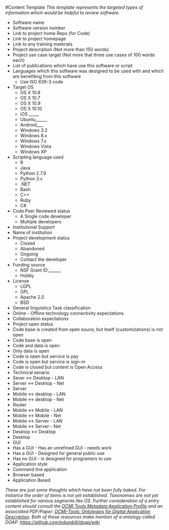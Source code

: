 #Content Template
*This template represents the targeted types of information which would be helpful to review software.*

* Software name
* Software version number
* Link to project home Repo (for Code)
* Link to project homepage
* Link to any training materials
* Project description (Not more than 150 words)
* Project use case target (Not more that three use cases of 100 words each)
* List of publications which have use this software or script
* Languages which this software was designed to be used with and which are benefiting from this software
  * Use ISO 639-3 code
* Target OS
  * OS X 10.8
  * OS X 10.7
  * OS X 10.9
  * OS X 10.10
  * iOS _____
  * Ubuntu______
  * Android___
  * Windows 3.2
  * Windows 8.x
  * Windows 7.x
  * Windows Vista
  * Windows XP
* Scripting language used
  * R
  * Java
  * Python 2.7.9
  * Python 3.x
  * .NET
  * Bash
  * C++
  * Ruby
  * C#
* Code Peer Reviewed status
  * A Single code developer
  * Multiple developers
* Institutional Support
 * Name of institution
* Project development status
  * Closed
  * Abandoned
  * Ongoing
  * Contact the developer
* Funding source
  * NSF Grant ID:______
  * Hobby
* License
  * LGPL
  * GPL
  * Apache 2.0
  * BSD
* General linguistics Task classification
* Online - Offline technology connectivity expectations
* Collaboration expectations
* Project open status
 * Code base is created from open souce, but itself (customizations) is not open
 * Code base is open
 * Code and data is open
 * Only data is open
 * Code is open but service is pay
 * Code is open but service is sign-in
 * Code is closed but content is Open Access
* Technical senario
 * Sever <-> Desktop - LAN
 * Server <-> Desktop - Net
 * Server
 * Mobile <-> desktop - LAN
 * Mobile <-> desktop - Net
 * Router
 * Mobile <-> Mobile - LAN
 * Mobile <-> Mobile - Net
 * Mobile <-> Server - LAN
 * Mobile <-> Server - Net
 * Desktop <-> Desktop
 * Desktop
* GUI
 * Has a GUI - Has an unrefined GUI - needs work
 * Has a GUI - Designed for general public use
 * Has no GUI - is designed for programers to use
* Application style
 * Command line application
 * Browser based
 * Application Based 



_These are just some thoughts which have not been fully baked. For instance the order of items is not yet established. Taxonomies are not yet established for various segments like OS._
_Further consideration of a entry content should consult the [DCMI Tools Metadata Application Profile](http://dublincore.org/groups/tools/map.shtml) and an associated PDF/Paper: [DCMI-Tools: Ontologies for Digital Application Description](http://elpub.scix.net/data/works/att/123_elpub2007.content.pdf). Both of these resources make mention of a ontology called DOAP. https://github.com/edumbill/doap/wiki_
